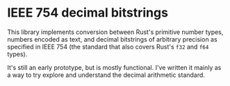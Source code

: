 # IEEE 754 decimal bitstrings

This library implements conversion between Rust's primitive number types, numbers encoded as text, and decimal bitstrings of arbitrary precision as specified in IEEE 754 (the standard that also covers Rust's `f32` and `f64` types).

It's still an early prototype, but is mostly functional. I've written it mainly as a way to try explore and understand the decimal arithmetic standard.
